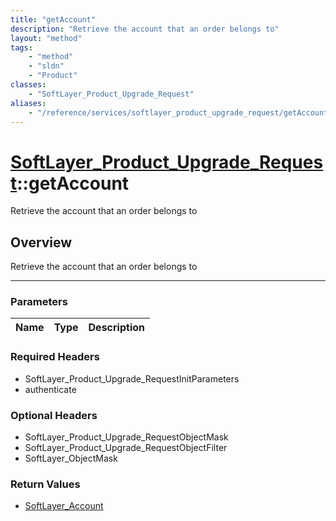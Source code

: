 ```yaml
---
title: "getAccount"
description: "Retrieve the account that an order belongs to"
layout: "method"
tags:
    - "method"
    - "sldn"
    - "Product"
classes:
    - "SoftLayer_Product_Upgrade_Request"
aliases:
    - "/reference/services/softlayer_product_upgrade_request/getAccount"
---
```

# [SoftLayer_Product_Upgrade_Request](/reference/services/SoftLayer_Product_Upgrade_Request)::getAccount


Retrieve the account that an order belongs to


## Overview 
Retrieve the account that an order belongs to

-----

### Parameters 
|Name | Type | Description |
| --- | --- | --- |


### Required Headers
* SoftLayer_Product_Upgrade_RequestInitParameters
* authenticate


### Optional Headers
* SoftLayer_Product_Upgrade_RequestObjectMask
* SoftLayer_Product_Upgrade_RequestObjectFilter
* SoftLayer_ObjectMask

### Return Values
* <a href='/reference/datatypes/SoftLayer_Account'>SoftLayer_Account </a>




